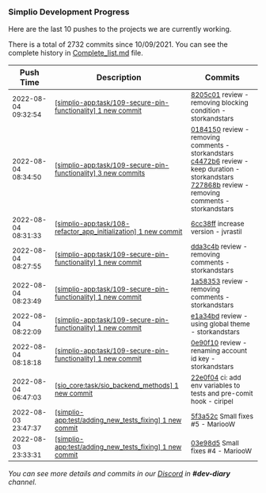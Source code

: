 
### Simplio Development Progress

Here are the last 10 pushes to the projects we are currently working.

There is a total of 2732 commits since 10/09/2021. You can see the complete history in
 [Complete_list.md](Complete_list.md) file.

| Push Time | Description | Commits |
| --- | --- | --- |
| <sub>2022-08-04 09:32:54</sub> | <sub>[[simplio-app:task/109\-secure\-pin\-functionality] 1 new commit](https://github.com/SimplioOfficial/simplio-app/commit/8205c01949c60c698d7329d47e782b51fea33a14)</sub> | <sub>[8205c01](https://github.com/SimplioOfficial/simplio-app/commit/8205c01949c60c698d7329d47e782b51fea33a14) review - removing blocking condition - storkandstars</sub> |
| <sub>2022-08-04 08:34:50</sub> | <sub>[[simplio-app:task/109\-secure\-pin\-functionality] 3 new commits](https://github.com/SimplioOfficial/simplio-app/compare/dda3c4b3e16a...727868b4ec65)</sub> | <sub>[0184150](https://github.com/SimplioOfficial/simplio-app/commit/0184150dd77b0f935a5f4b8273fe7524d2e22a44) review - removing comments - storkandstars<br>[c4472b6](https://github.com/SimplioOfficial/simplio-app/commit/c4472b6e36c52ecdb4a67fb422794ad1739cdae5) review - keep duration - storkandstars<br>[727868b](https://github.com/SimplioOfficial/simplio-app/commit/727868b4ec65ca09a4a718305f82d7a0f7413628) review - removing comments - storkandstars</sub> |
| <sub>2022-08-04 08:31:33</sub> | <sub>[[simplio-app:task/108\-refactor\_app\_initialization] 1 new commit](https://github.com/SimplioOfficial/simplio-app/commit/6cc38ffd9af28564541f839c0358e110ffea926c)</sub> | <sub>[6cc38ff](https://github.com/SimplioOfficial/simplio-app/commit/6cc38ffd9af28564541f839c0358e110ffea926c) increase version - jvrastil</sub> |
| <sub>2022-08-04 08:27:55</sub> | <sub>[[simplio-app:task/109\-secure\-pin\-functionality] 1 new commit](https://github.com/SimplioOfficial/simplio-app/commit/dda3c4b3e16a38b9dbf694a7d4ff437629066d9d)</sub> | <sub>[dda3c4b](https://github.com/SimplioOfficial/simplio-app/commit/dda3c4b3e16a38b9dbf694a7d4ff437629066d9d) review - removing comments - storkandstars</sub> |
| <sub>2022-08-04 08:23:49</sub> | <sub>[[simplio-app:task/109\-secure\-pin\-functionality] 1 new commit](https://github.com/SimplioOfficial/simplio-app/commit/1a58353109d756b42fd57a71835178b080249dfb)</sub> | <sub>[1a58353](https://github.com/SimplioOfficial/simplio-app/commit/1a58353109d756b42fd57a71835178b080249dfb) review - removing comments - storkandstars</sub> |
| <sub>2022-08-04 08:22:09</sub> | <sub>[[simplio-app:task/109\-secure\-pin\-functionality] 1 new commit](https://github.com/SimplioOfficial/simplio-app/commit/e1a34bd3319fe73819cdeb9a1ff9469d62e21d73)</sub> | <sub>[e1a34bd](https://github.com/SimplioOfficial/simplio-app/commit/e1a34bd3319fe73819cdeb9a1ff9469d62e21d73) review - using global theme - storkandstars</sub> |
| <sub>2022-08-04 08:18:18</sub> | <sub>[[simplio-app:task/109\-secure\-pin\-functionality] 1 new commit](https://github.com/SimplioOfficial/simplio-app/commit/0e90f10443baaf60297e7746d8f4a026f8146fa4)</sub> | <sub>[0e90f10](https://github.com/SimplioOfficial/simplio-app/commit/0e90f10443baaf60297e7746d8f4a026f8146fa4) review - renaming account id key - storkandstars</sub> |
| <sub>2022-08-04 06:47:03</sub> | <sub>[[sio_core:task/sio\_backend\_methods] 1 new commit](https://github.com/SimplioOfficial/sio_core/commit/22e0f0461d1b70a02668dc47a0f3055001b2dd24)</sub> | <sub>[22e0f04](https://github.com/SimplioOfficial/sio_core/commit/22e0f0461d1b70a02668dc47a0f3055001b2dd24) ci: add env variables to tests and pre-comit hook - ciripel</sub> |
| <sub>2022-08-03 23:47:37</sub> | <sub>[[simplio-app:test/adding\_new\_tests\_fixing] 1 new commit](https://github.com/SimplioOfficial/simplio-app/commit/5f3a52c8763b4dc2aad50dee86cb7a121cf4aa94)</sub> | <sub>[5f3a52c](https://github.com/SimplioOfficial/simplio-app/commit/5f3a52c8763b4dc2aad50dee86cb7a121cf4aa94) Small fixes #5 - MariooW</sub> |
| <sub>2022-08-03 23:33:31</sub> | <sub>[[simplio-app:test/adding\_new\_tests\_fixing] 1 new commit](https://github.com/SimplioOfficial/simplio-app/commit/03e98d58eb800e768ab1bfffeb200bf9dfc844db)</sub> | <sub>[03e98d5](https://github.com/SimplioOfficial/simplio-app/commit/03e98d58eb800e768ab1bfffeb200bf9dfc844db) Small fixes #4 - MariooW</sub> |

_You can see more details and commits in our [Discord](https://discord.gg/aKhjuwZmdP) in **#dev-diary** channel._
